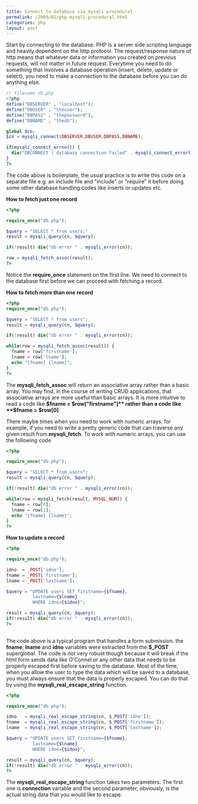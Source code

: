 ```yaml
---
title: Connect to database via mysqli procedural 
permalink: /2009/02/php-mysqli-procedural.html
categories: php
layout: post
---
```


Start by connecting to the database. PHP is a server side scripting language and heavily dependent on the http protocol. The  request/response nature of http means that whatever data or information you created on previous requests, will not matter in future request. Everytime you need to do something that involves a database operation (insert, delete, update or select), you need to make a connection to the database before you can do anything else.

```php
// filename db.php
<?php
define("DBSERVER" , "localhost");
define("DBUSER" , "theuser");
define("DBPASS" , "thepassword");
define("DBNAME" , "thedb");

global $cn;
$cn = mysqli_connect(DBSERVER,DBUSER,DBPASS,DBNAME);

if(mysqli_connect_errno()) {
  die("DBCONNECT | database connection failed" . mysqli_connect_error());
}
?>

```

The code above is boilerplate, the usual practice is to write this code on a separate file e.g. an include file and "include" or "require" it before doing some other database handling codes like inserts or updates etc.

**How to fetch just one record** 

```php
<?php

require_once("db.php");

$query = "SELECT * from users;"
result = mysqli_query(cn, $query);

if(!result) die("db error " . mysqli_error(cn));

row = mysqli_fetch_assoc(result);
?>

```

Notice the **require_once** statement on the first line. We need to connect to the database first before we can proceed with fetching a record.

**How to fetch more than one record**  

```php
<?php
require_once("db.php");

$query = "SELECT * from users";
result = mysqli_query(cn, $query);

if(!result) die("db error " . mysqli_error(cn));

while(row = mysqli_fetch_assoc(result)) {
  fname = row['firstname'];
  lname = row['lname'];
  echo "{fname} {lname}";
}
?>

```

The **mysqli_fetch_assoc** will return an associative array rather than a basic array. You may find, in the course of writing CRUD applications, that associative arrays are more useful than basic arrays. It is more intuitive to read a code like **$fname = $row["firstname"]** rather than a code like **$fname = $row[0]**

There maybe times when you need to work with numeric arrays, for example, if you need to write a pretty generic code that can traverse any given result from **mysqli_fetch**. To work with numeric arrays, you can use the following code

```php
<?php

require_once("db.php");

$query = "SELECT * from users";
result = mysqli_query(cn, $query);

if(!result) die("db error " . mysqli_error(cn));

while(row = mysqli_fetch(result, MYSQL_NUM)) {
  fname = row[0];
  lname = row[1];
  echo "{fname} {lname}";
}
?>

```

**How to update a record** 

```php
<?php

require_once("db.php");

idno  = _POST['idno'];
fname = _POST['firstname'];
lname = _POST['lastname'];

$query = "UPDATE users SET firstname={$fname},
          lastname={$lname}
          WHERE idno={$idno}";

result = mysqli_query(cn, $query);
if(!result) die("db error " . mysqli_error(cn));
?>
 
```

The code above is a typical program that handles a form submission. the **fname**, **lname** and **idno** variables were extracted from the **$_POST** superglobal. The code is not very robust though because it will break if the html form sends data like O'Connel or  any other data that needs to be properly escaped first before saving to the database. Most of the time, when you allow the user to type the data which will be saved to a database, you must always ensure that the data is properly escaped. You can do that by using the **mysqli_real_escape_string** function.

```php
<?php

require_once("db.php");

idno   = mysqli_real_escape_string(cn, $_POST['idno']);
fname  = mysqli_real_escape_string(cn, $_POST['firstname']);
lname  = mysqli_real_escape_string(cn, $_POST['lastname']);

$query = "UPDATE users SET firstname={$fname},
          lastname={$lname}
          WHERE idno={$idno}";

result = mysqli_query(cn, $query);
if(!result) die("db error " . mysqli_error(cn));
?>

```

The **mysqli_real_escape_string** function takes two parameters. The first one is **connection** variable and the second parameter, obviously, is the actual string data that you would like to escape.

 